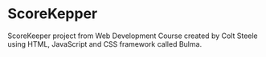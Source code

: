 # ScoreKepper
ScoreKeeper project from Web Development Course created by Colt Steele using HTML, JavaScript and CSS framework called Bulma.

